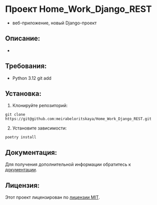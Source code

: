 # Проект Home_Work_Django_REST

- веб-приложение, новый Django-проект

## Описание:

- 

## Требования:

- Python 3.12
git add

## Установка:

1. Клонируйте репозиторий:
```
git clone https://git@github.com:meirabeloritskaya/Home_Work_Django_REST.git
```
2. Установите зависимости:
```
poetry install
```

## Документация:

Для получения дополнительной информации обратитесь к [документации](docs/README.md).

## Лицензия:

Этот проект лицензирован по [лицензии MIT](LICENSE).
